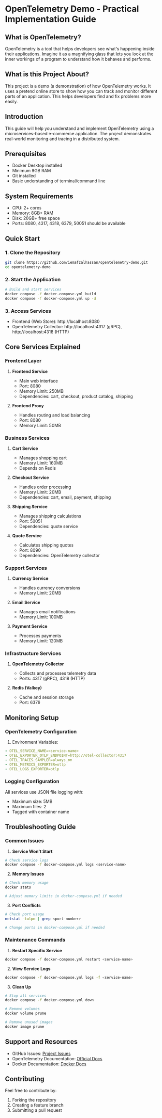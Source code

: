 # OpenTelemetry Demo - Practical Implementation Guide

## What is OpenTelemetry?

OpenTelemetry is a tool that helps developers see what's happening inside their applications. Imagine it as a magnifying glass that lets you look at the inner workings of a program to understand how it behaves and performs.

## What is this Project About?

This project is a demo (a demonstration) of how OpenTelemetry works. It uses a pretend online store to show how you can track and monitor different parts of an application. This helps developers find and fix problems more easily.


## Introduction
This guide will help you understand and implement OpenTelemetry using a microservices-based e-commerce application. The project demonstrates real-world monitoring and tracing in a distributed system.

## Prerequisites
- Docker Desktop installed
- Minimum 8GB RAM
- Git installed
- Basic understanding of terminal/command line

## System Requirements
- CPU: 2+ cores
- Memory: 8GB+ RAM
- Disk: 20GB+ free space
- Ports: 8080, 4317, 4318, 6379, 50051 should be available

## Quick Start

### 1. Clone the Repository
```bash
git clone https://github.com/iemafzalhassan/opentelemetry-demo.git
cd opentelemetry-demo
```

### 2. Start the Application
```bash
# Build and start services
docker compose -f docker-compose.yml build
docker compose -f docker-compose.yml up -d
```

### 3. Access Services
- Frontend (Web Store): http://localhost:8080
- OpenTelemetry Collector: http://localhost:4317 (gRPC), http://localhost:4318 (HTTP)

## Core Services Explained

### Frontend Layer
1. **Frontend Service**
   - Main web interface
   - Port: 8080
   - Memory Limit: 250MB
   - Dependencies: cart, checkout, product catalog, shipping

2. **Frontend Proxy**
   - Handles routing and load balancing
   - Port: 8080
   - Memory Limit: 50MB

### Business Services
1. **Cart Service**
   - Manages shopping cart
   - Memory Limit: 160MB
   - Depends on Redis

2. **Checkout Service**
   - Handles order processing
   - Memory Limit: 20MB
   - Dependencies: cart, email, payment, shipping

3. **Shipping Service**
   - Manages shipping calculations
   - Port: 50051
   - Dependencies: quote service

4. **Quote Service**
   - Calculates shipping quotes
   - Port: 8090
   - Dependencies: OpenTelemetry collector

### Support Services
1. **Currency Service**
   - Handles currency conversions
   - Memory Limit: 20MB

2. **Email Service**
   - Manages email notifications
   - Memory Limit: 100MB

3. **Payment Service**
   - Processes payments
   - Memory Limit: 120MB

### Infrastructure Services
1. **OpenTelemetry Collector**
   - Collects and processes telemetry data
   - Ports: 4317 (gRPC), 4318 (HTTP)

2. **Redis (Valkey)**
   - Cache and session storage
   - Port: 6379

## Monitoring Setup

### OpenTelemetry Configuration
1. Environment Variables:
```yaml
- OTEL_SERVICE_NAME=<service-name>
- OTEL_EXPORTER_OTLP_ENDPOINT=http://otel-collector:4317
- OTEL_TRACES_SAMPLER=always_on
- OTEL_METRICS_EXPORTER=otlp
- OTEL_LOGS_EXPORTER=otlp
```

### Logging Configuration
All services use JSON file logging with:
- Maximum size: 5MB
- Maximum files: 2
- Tagged with container name

## Troubleshooting Guide

### Common Issues

1. **Service Won't Start**
```bash
# Check service logs
docker compose -f docker-compose.yml logs <service-name>
```

2. **Memory Issues**
```bash
# Check memory usage
docker stats

# Adjust memory limits in docker-compose.yml if needed
```

3. **Port Conflicts**
```bash
# Check port usage
netstat -tulpn | grep <port-number>

# Change ports in docker-compose.yml if needed
```

### Maintenance Commands

1. **Restart Specific Service**
```bash
docker compose -f docker-compose.yml restart <service-name>
```

2. **View Service Logs**
```bash
docker compose -f docker-compose.yml logs -f <service-name>
```

3. **Clean Up**
```bash
# Stop all services
docker compose -f docker-compose.yml down

# Remove volumes
docker volume prune

# Remove unused images
docker image prune
```

## Support and Resources
- GitHub Issues: [Project Issues](https://github.com/iemafzalhassan/opentelemetry-demo/issues)
- OpenTelemetry Documentation: [Official Docs](https://opentelemetry.io/docs/)
- Docker Documentation: [Docker Docs](https://docs.docker.com/)

## Contributing
Feel free to contribute by:
1. Forking the repository
2. Creating a feature branch
3. Submitting a pull request
